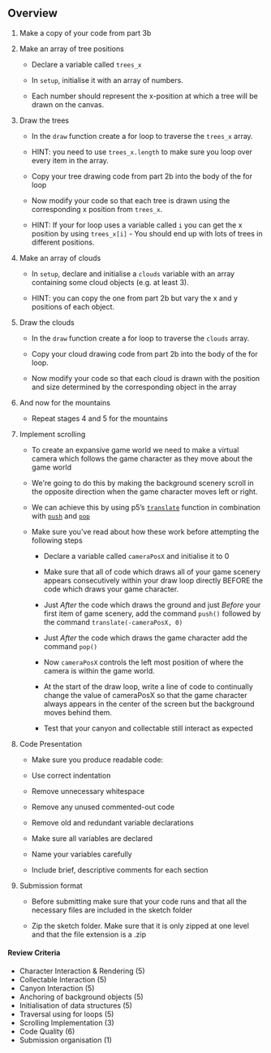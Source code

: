 ## Overview

1. Make a copy of your code from part 3b

2. Make an array of tree positions

   - Declare a variable called `trees_x`

   - In `setup`, initialise it with an array of numbers.

   - Each number should represent the x-position at which a tree will be drawn on the canvas.

3. Draw the trees

   - In the `draw` function create a for loop to traverse the `trees_x` array.

   - HINT: you need to use `trees_x.length` to make sure you loop over every item in the array.

   - Copy your tree drawing code from part 2b into the body of the for loop

   - Now modify your code so that each tree is drawn using the corresponding x position from `trees_x`.

   - HINT: If your for loop uses a variable called `i` you can get the x position by using `trees_x[i]` - You should end up with lots of trees in different positions.

4. Make an array of clouds

   - In `setup`, declare and initialise a `clouds` variable with an array containing some cloud objects (e.g. at least 3).

   - HINT: you can copy the one from part 2b but vary the x and y positions of each object.

5. Draw the clouds

   - In the `draw` function create a for loop to traverse the `clouds` array.

   - Copy your cloud drawing code from part 2b into the body of the for loop.

   - Now modify your code so that each cloud is drawn with the position and size determined by the corresponding object in the array

6. And now for the mountains

   - Repeat stages 4 and 5 for the mountains

7. Implement scrolling

    - To create an expansive game world we need to make a virtual camera which follows the game character as they move about the game world

   - We're going to do this by making the background scenery scroll in the opposite direction when the game character moves left or right.

   - We can achieve this by using p5’s [`translate`](https://p5js.org/reference/#/p5/translate) function in combination with [`push`](https://p5js.org/reference/#/p5/push) and [`pop`](https://p5js.org/reference/#/p5/pop)

   - Make sure you've read about how these work before attempting the following steps

      - Declare a variable called `cameraPosX` and initialise it to 0

      - Make sure that all of code which draws all of your game scenery appears consecutively within your draw loop directly BEFORE the code which draws your game character.

      - Just _After_ the code which draws the ground and just _Before_ your first item of game scenery, add the command `push()` followed by the command `translate(-cameraPosX, 0)`

      - Just _After_ the code which draws the game character add the command `pop()`

      - Now `cameraPosX` controls the left most position of where the camera is within the game world.

      - At the start of the draw loop, write a line of code to continually change the value of cameraPosX so that the game character always appears in the center of the screen but the background moves behind them.

      - Test that your canyon and collectable still interact as expected

8. Code Presentation

     -  Make sure you produce readable code:

     -  Use correct indentation

     - Remove unnecessary whitespace

     - Remove any unused commented-out code

     - Remove old and redundant variable declarations

     - Make sure all variables are declared

     - Name your variables carefully

     - Include brief, descriptive comments for each section

9. Submission format

   - Before submitting make sure that your code runs and that all the necessary files are included in the sketch folder

   - Zip the sketch folder. Make sure that it is only zipped at one level and that the file extension is a .zip

#### Review Criteria
- Character Interaction & Rendering (5)
- Collectable Interaction (5)
- Canyon Interaction (5)
- Anchoring of background objects (5)
- Initialisation of data structures (5)
- Traversal using for loops (5)
- Scrolling Implementation (3)
- Code Quality (6)
- Submission organisation (1)
